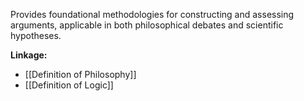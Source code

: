 Provides foundational methodologies for constructing and assessing arguments, applicable in both philosophical debates and scientific hypotheses.

**Linkage:**
- [[Definition of Philosophy]]
- [[Definition of Logic]]